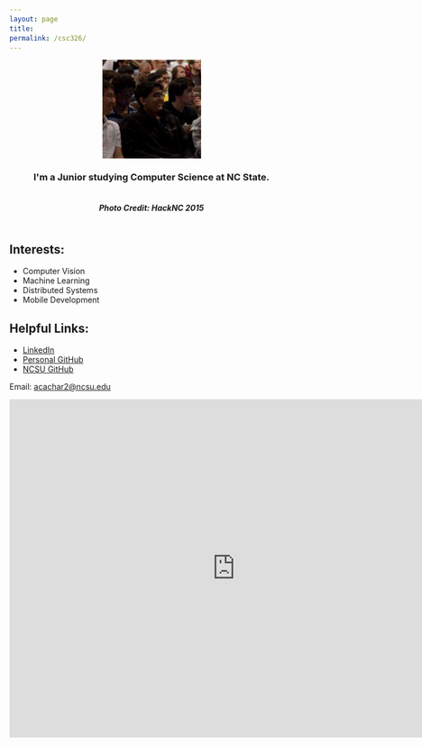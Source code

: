 ```yaml
---
layout: page
title:
permalink: /csc326/
---
```

  
<div style="display: flex; align-items: center; justify-content: center;">
  <img src="/img/face.jpg" height=175 width=175/>
  <br/>
</div>

<div style="display: flex; align-items: center; justify-content: center;">
  <h3>  I'm a Junior studying Computer Science at NC State. </h3>
</div>

<div style="display: flex; align-items: center; justify-content: center;">
  <h5> Photo Credit: HackNC 2015 </h5>
</div>

## Interests:
  * Computer Vision
  * Machine Learning
  * Distributed Systems
  * Mobile Development


## Helpful Links: 

* [LinkedIn](https://www.linkedin.com/in/akhil-acharya-4629a767) 
* [Personal GitHub](https://github.com/akhilcacharya)
* [NCSU GitHub](https://github.ncsu.edu/acachar2)

Email: [acachar2@ncsu.edu](mailto:acachar2@ncsu.com)


<iframe src="https://calendar.google.com/calendar/embed?src=acachar2%40ncsu.edu&ctz=America/New_York" style="border: 0" width="800" height="600" frameborder="0" scrolling="no"></iframe>
